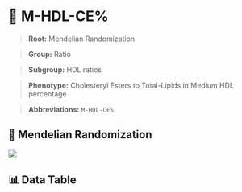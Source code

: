 # 🧪 M-HDL-CE%

> **Root:** Mendelian Randomization

> **Group:** Ratio  

> **Subgroup:** HDL ratios

> **Phenotype:** Cholesteryl Esters to Total-Lipids in Medium HDL percentage  

> **Abbreviations:** `M-HDL-CE%`

## 🧬 Mendelian Randomization  

<img src="/MR/Figures/Inverse/MhengxianHDLhengxianCEbaifenhao.png"/>


## 📊 Data Table


<CsvTableMRI src="/public/MR/Data/Inverse/MhengxianHDLhengxianCEbaifenhao.csv"/>

